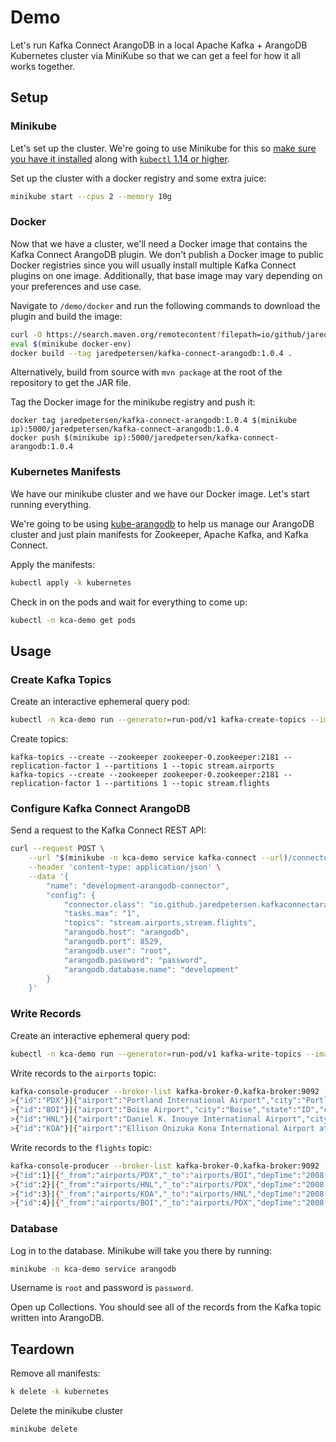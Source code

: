 # Demo
Let's run Kafka Connect ArangoDB in a local Apache Kafka + ArangoDB Kubernetes cluster via MiniKube so that we can get a feel for how it all works together.

## Setup
### Minikube
Let's set up the cluster. We're going to use Minikube for this so [make sure you have it installed](https://minikube.sigs.k8s.io/docs/start/) along with [`kubectl` 1.14 or higher](https://kubernetes.io/docs/tasks/tools/install-kubectl/).

Set up the cluster with a docker registry and some extra juice:
```bash
minikube start --cpus 2 --memory 10g
```

### Docker
Now that we have a cluster, we'll need a Docker image that contains the Kafka Connect ArangoDB plugin. We don't publish a Docker image to public Docker registries since you will usually install multiple Kafka Connect plugins on one image. Additionally, that base image may vary depending on your preferences and use case.

Navigate to `/demo/docker` and run the following commands to download the plugin and build the image:
```bash
curl -O https://search.maven.org/remotecontent?filepath=io/github/jaredpetersen/kafka-connect-arangodb/1.0.4/kafka-connect-arangodb-1.0.4.jar
eval $(minikube docker-env)
docker build --tag jaredpetersen/kafka-connect-arangodb:1.0.4 .
```

Alternatively, build from source with `mvn package` at the root of the repository to get the JAR file.

Tag the Docker image for the minikube registry and push it:
```
docker tag jaredpetersen/kafka-connect-arangodb:1.0.4 $(minikube ip):5000/jaredpetersen/kafka-connect-arangodb:1.0.4
docker push $(minikube ip):5000/jaredpetersen/kafka-connect-arangodb:1.0.4
```

### Kubernetes Manifests
We have our minikube cluster and we have our Docker image. Let's start running everything.

We're going to be using [kube-arangodb](https://github.com/arangodb/kube-arangodb) to help us manage our ArangoDB cluster and just plain manifests for Zookeeper, Apache Kafka, and Kafka Connect.

Apply the manifests:
```bash
kubectl apply -k kubernetes
```

Check in on the pods and wait for everything to come up:
```bash
kubectl -n kca-demo get pods
```

## Usage
### Create Kafka Topics
Create an interactive ephemeral query pod:
```bash
kubectl -n kca-demo run --generator=run-pod/v1 kafka-create-topics --image confluentinc/cp-kafka:5.3.1 -it --rm --command /bin/bash
```

Create topics:
```
kafka-topics --create --zookeeper zookeeper-0.zookeeper:2181 --replication-factor 1 --partitions 1 --topic stream.airports
kafka-topics --create --zookeeper zookeeper-0.zookeeper:2181 --replication-factor 1 --partitions 1 --topic stream.flights
```

### Configure Kafka Connect ArangoDB
Send a request to the Kafka Connect REST API:
```bash
curl --request POST \
    --url "$(minikube -n kca-demo service kafka-connect --url)/connectors" \
    --header 'content-type: application/json' \
    --data '{
        "name": "development-arangodb-connector",
        "config": {
            "connector.class": "io.github.jaredpetersen.kafkaconnectarangodb.sink.ArangoDbSinkConnector",
            "tasks.max": "1",
            "topics": "stream.airports,stream.flights",
            "arangodb.host": "arangodb",
            "arangodb.port": 8529,
            "arangodb.user": "root",
            "arangodb.password": "password",
            "arangodb.database.name": "development"
        }
    }'
```

### Write Records
Create an interactive ephemeral query pod:
```bash
kubectl -n kca-demo run --generator=run-pod/v1 kafka-write-topics --image confluentinc/cp-kafka:5.3.1 -it --rm --command /bin/bash
```

Write records to the `airports` topic:
```bash
kafka-console-producer --broker-list kafka-broker-0.kafka-broker:9092 --topic stream.airports --property "parse.key=true" --property "key.separator=|"
>{"id":"PDX"}|{"airport":"Portland International Airport","city":"Portland","state":"OR","country":"USA","lat":45.58872222,"long":-122.5975}
>{"id":"BOI"}|{"airport":"Boise Airport","city":"Boise","state":"ID","country":"USA","lat":43.56444444,"long":-116.2227778}
>{"id":"HNL"}|{"airport":"Daniel K. Inouye International Airport","city":"Honolulu","state":"HI","country":"USA","lat":21.31869111,"long":-157.9224072}
>{"id":"KOA"}|{"airport":"Ellison Onizuka Kona International Airport at Keāhole","city":"Kailua-Kona","state":"HI","country":"USA","lat":19.73876583,"long":-156.0456314}
```

Write records to the `flights` topic:
```bash
kafka-console-producer --broker-list kafka-broker-0.kafka-broker:9092 --topic stream.flights --property "parse.key=true" --property "key.separator=|"
>{"id":1}|{"_from":"airports/PDX","_to":"airports/BOI","depTime":"2008-01-01T21:26:00.000Z","arrTime":"2008-01-01T22:26:00.000Z","uniqueCarrier":"WN","flightNumber":2377,"tailNumber":"N663SW","distance":344}
>{"id":2}|{"_from":"airports/HNL","_to":"airports/PDX","depTime":"2008-01-13T00:16:00.000Z","arrTime":"2008-01-13T05:03:00.000Z","uniqueCarrier":"HA","flightNumber":26,"tailNumber":"N587HA","distance":2603}
>{"id":3}|{"_from":"airports/KOA","_to":"airports/HNL","depTime":"2008-01-15T16:08:00.000Z","arrTime":"2008-01-15T16:50:00.000Z","uniqueCarrier":"YV","flightNumber":1010,"tailNumber":"N693BR","distance":163}
>{"id":4}|{"_from":"airports/BOI","_to":"airports/PDX","depTime":"2008-01-16T02:03:00.000Z","arrTime":"2008-01-16T03:09:00.000Z","uniqueCarrier":"WN","flightNumber":1488,"tailNumber":"N242WN","distance":344}
```

### Database
Log in to the database. Minikube will take you there by running:
```bash
minikube -n kca-demo service arangodb
```

Username is `root` and password is `password`.

Open up Collections. You should see all of the records from the Kafka topic written into ArangoDB.

## Teardown
Remove all manifests:
```bash
k delete -k kubernetes
```

Delete the minikube cluster
```bash
minikube delete
```